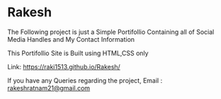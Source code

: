 # Rakesh

The Following project is just a Simple Portifollio Containing all of Social Media Handles and My Contact Information

This Portifollio Site is Built using HTML,CSS only 

Link: https://raki1513.github.io/Rakesh/

If you have any Queries regarding the project, Email : rakeshratnam21@gmail.com

